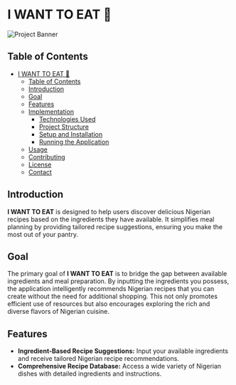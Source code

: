 # I WANT TO EAT 🍲

![Project Banner](images/banner.png) 

## Table of Contents
- [I WANT TO EAT 🍲](#i-want-to-eat-)
  - [Table of Contents](#table-of-contents)
  - [Introduction](#introduction)
  - [Goal](#goal)
  - [Features](#features)
  - [Implementation](#implementation)
    - [Technologies Used](#technologies-used)
    - [Project Structure](#project-structure)
    - [Setup and Installation](#setup-and-installation)
    - [Running the Application](#running-the-application)
  - [Usage](#usage)
  - [Contributing](#contributing)
  - [License](#license)
  - [Contact](#contact)

## Introduction

**I WANT TO EAT** is  designed to help users discover delicious Nigerian recipes based on the ingredients they have available.  It simplifies meal planning by providing tailored recipe suggestions, ensuring you make the most out of your pantry.

## Goal

The primary goal of **I WANT TO EAT** is to bridge the gap between available ingredients and meal preparation. By inputting the ingredients you possess, the application intelligently recommends Nigerian recipes that you can create without the need for additional shopping. This not only promotes efficient use of resources but also encourages exploring the rich and diverse flavors of Nigerian cuisine.

## Features

- **Ingredient-Based Recipe Suggestions:** Input your available ingredients and receive tailored Nigerian recipe recommendations.
- **Comprehensive Recipe Database:** Access a wide variety of Nigerian dishes with detailed ingredients and instructions.
